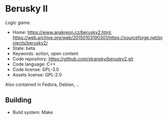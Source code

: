 # Berusky II

_Logic game._

- Home: https://www.anakreon.cz/berusky2.html, https://web.archive.org/web/20150103190301/https://sourceforge.net/projects/berusky2/
- State: beta
- Keywords: action, open content
- Code repository: https://github.com/stransky/berusky2.git
- Code language: C++
- Code license: GPL-3.0
- Assets license: GPL-2.0

Also contained in Fedora, Debian, ..

## Building

- Build system: Make
